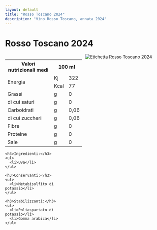 ```yaml
---
layout: default
title: "Rosso Toscano 2024"
description: "Vino Rosso Toscano, annata 2024"
---
```


<style>

    .wine-page {
    display: flex;
    align-items: flex-start;
    /* No extra gap here. We'll control spacing via margin. */
  }

  /* Left column: fixed width so it doesn't stretch too far */
  .wine-info {
    width: 250px; /* Adjust as needed */
    margin-right: 10px; /* small gap between text and image */
  }

  /* Right column: just the image, aligned left by default */
  .wine-image img {
    display: block;
    max-width: 300px;
    height: auto;
    margin: 0; /* no extra margins */
  }

</style>

<h1 class="page-wine-title">Rosso Toscano 2024</h1>

<div class="wine-page">

  <!-- Left Column -->
  <div class="wine-info">
    <table class="nutritional-values">
      <tr>
        <th>Valori nutrizionali medi</th>
        <th colspan="2" style="text-align:center;">100 ml</th>
      </tr>
      <tr>
        <td rowspan="2">Energia</td>
        <td>Kj</td>
        <td>322</td>
      </tr>
      <tr>
        <td>Kcal</td>
        <td>77</td>
      </tr>
      <tr>
        <td>Grassi</td>
        <td>g</td>
        <td>0</td>
      </tr>
      <tr>
        <td>di cui saturi</td>
        <td>g</td>
        <td>0</td>
      </tr>
      <tr>
        <td>Carboidrati</td>
        <td>g</td>
        <td>0,06</td>
      </tr>
      <tr>
        <td>di cui zuccheri</td>
        <td>g</td>
        <td>0,06</td>
      </tr>
      <tr>
        <td>Fibre</td>
        <td>g</td>
        <td>0</td>
      </tr>
      <tr>
        <td>Proteine</td>
        <td>g</td>
        <td>0</td>
      </tr>
      <tr>
        <td>Sale</td>
        <td>g</td>
        <td>0</td>
      </tr>
    </table>

    <h3>Ingredienti:</h3>
    <ul>
      <li>Uva</li>
    </ul>

    <h3>Conservanti:</h3>
    <ul>
      <li>Metabisolfito di potassio</li>
    </ul>

    <h3>Stabilizzanti:</h3>
    <ul>
      <li>Poliaspartato di potassio</li>
      <li>Gomma arabica</li>
    </ul>

  </div>

  <!-- Right Column -->
  <div class="wine-image">
    <img src="/assets/images/vino/rosso-toscano/2024-rosso-toscano-label.png" alt="Etichetta Rosso Toscano 2024">
  </div>

</div>
